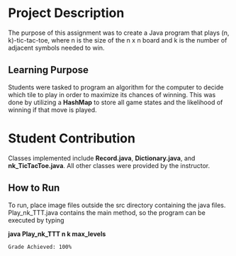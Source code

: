 # Project Description
The purpose of this assignment was to create a Java program that plays (n, k)-tic-tac-toe, where n is the size of the n x n board and k is the number of adjacent symbols needed to win.

## Learning Purpose
Students were tasked to program an algorithm for the computer to decide which tile to play in order to maximize its chances of winning. This was done by utilizing a **HashMap** to store all game states and the likelihood of winning if that move is played.

# Student Contribution
Classes implemented include **Record.java**, **Dictionary.java**, and **nk_TicTacToe.java**. All other classes were provided by the instructor.

## How to Run
To run, place image files outside the src directory containing the java files. Play_nk_TTT.java contains the main method, so the program can be executed by typing 

  **java Play_nk_TTT n k max_levels**
  

```
Grade Achieved: 100%
```
